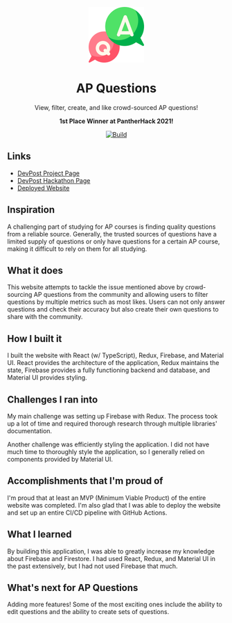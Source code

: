 <p align="center"><img width="128" src="https://raw.githubusercontent.com/YashTotale/ap-questions/master/public/logo512.png"></p>
<h1 align="center">AP Questions</h1>
<p align="center">View, filter, create, and like crowd-sourced AP questions!</p>
<p align="center"><strong>1st Place Winner at PantherHack 2021!</strong></p>
<p align="center">
  <a href="https://github.com/YashTotale/ap-questions/actions/workflows/integrate.yml"><img alt="Build" src="https://img.shields.io/github/actions/workflow/status/YashTotale/ap-questions/integrate.yml?branch=master&logo=github&logoColor=FFFFFF&labelColor=000000&label=Build&style=flat-square"></a>
</p>

## Links

- [DevPost Project Page](https://devpost.com/software/ap-questions)
- [DevPost Hackathon Page](https://pantherhack2021.devpost.com/)
- [Deployed Website](https://ap-questions.web.app/)

## Inspiration

A challenging part of studying for AP courses is finding quality questions from a reliable source. Generally, the trusted sources of questions have a limited supply of questions or only have questions for a certain AP course, making it difficult to rely on them for all studying.

## What it does

This website attempts to tackle the issue mentioned above by crowd-sourcing AP questions from the community and allowing users to filter questions by multiple metrics such as most likes. Users can not only answer questions and check their accuracy but also create their own questions to share with the community.

## How I built it

I built the website with React (w/ TypeScript), Redux, Firebase, and Material UI. React provides the architecture of the application, Redux maintains the state, Firebase provides a fully functioning backend and database, and Material UI provides styling.

## Challenges I ran into

My main challenge was setting up Firebase with Redux. The process took up a lot of time and required thorough research through multiple libraries' documentation.

Another challenge was efficiently styling the application. I did not have much time to thoroughly style the application, so I generally relied on components provided by Material UI.

## Accomplishments that I'm proud of

I'm proud that at least an MVP (Minimum Viable Product) of the entire website was completed. I'm also glad that I was able to deploy the website and set up an entire CI/CD pipeline with GitHub Actions.

## What I learned

By building this application, I was able to greatly increase my knowledge about Firebase and Firestore. I had used React, Redux, and Material UI in the past extensively, but I had not used Firebase that much.

## What's next for AP Questions

Adding more features! Some of the most exciting ones include the ability to edit questions and the ability to create sets of questions.
